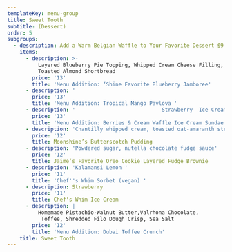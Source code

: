 ```yaml
---
templateKey: menu-group
title: Sweet Tooth
subtitle: (Dessert)
order: 5
subgroups:
  - description: Add a Warm Belgian Waffle to Your Favorite Dessert $9
    items:
      - description: >-
          Layered Blueberry Pie Topping, Whipped Cream Cheese Filling, and
          Toasted Almond Shortbread
        price: '13'
        title: 'Menu Addition: ‘Shine Favorite Blueberry Jamboree'
      - description: '                                                      Crispy Layered Merengue Cookies, Mango Coulis, Coconut Jellies, Whipped Cream, Summer Berry Sauce   (gluten-free, available vegan!)      '
        price: '13'
        title: 'Menu Addition: Tropical Mango Pavlova '
      - description: '                            Strawberry  Ice Cream, Warm Belgian Waffle,                                               Whipped Cream, Mixed Berry Sauce, Toasted Hazelnuts     '
        price: '13'
        title: 'Menu Addition: Berries & Cream Waffle Ice Cream Sundae     '
      - description: 'Chantilly whipped cream, toasted oat-amaranth streusel'
        price: '12'
        title: Moonshine’s Butterscotch Pudding
      - description: 'Powdered sugar, nutella chocolate fudge sauce'
        price: '12'
        title: Jaime’s Favorite Oreo Cookie Layered Fudge Brownie
      - description: 'Kalamansi Lemon '
        price: '11'
        title: 'Chef''s Whim Sorbet (vegan) '
      - description: Strawberry
        price: '11'
        title: Chef's Whim Ice Cream
      - description: |
          Homemade Pistachio-Walnut Butter,Valrhona Chocolate, 
           Toffee, Shredded Filo Dough Crisp, Sea Salt
        price: '12'
        title: 'Menu Addition: Dubai Toffee Crunch'
    title: Sweet Tooth
---
```


